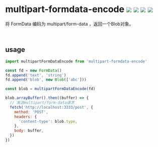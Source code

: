 # multipart-formdata-encode ![](https://badgen.net/npm/v/multipart-formdata-encode) ![](https://badgen.net/npm/types/multipart-formdata-encode) ![](https://badgen.net/npm/dt/multipart-formdata-encode) ![](https://badgen.net/badge/language/typescript/blue)

将 FormData 编码为 multipart/form-data ，返回一个Blob对象。

<br/>

## usage

```js
import multipartFormDataEncode from 'multipart-formdata-encode'

const fd = new FormData()
fd.append('text', 'string')
fd.append('blob', new Blob(['abc']))

const blob = multipartFormDataEncode(fd)

blob.arrayBuffer().then((buffer) => {
  // 发送multipart/form-data请求
  fetch('http://localhost:3333/post', {
    method: 'POST',
    headers: {
      'content-type': blob.type,
    },
    body: buffer,
  })
})
```

